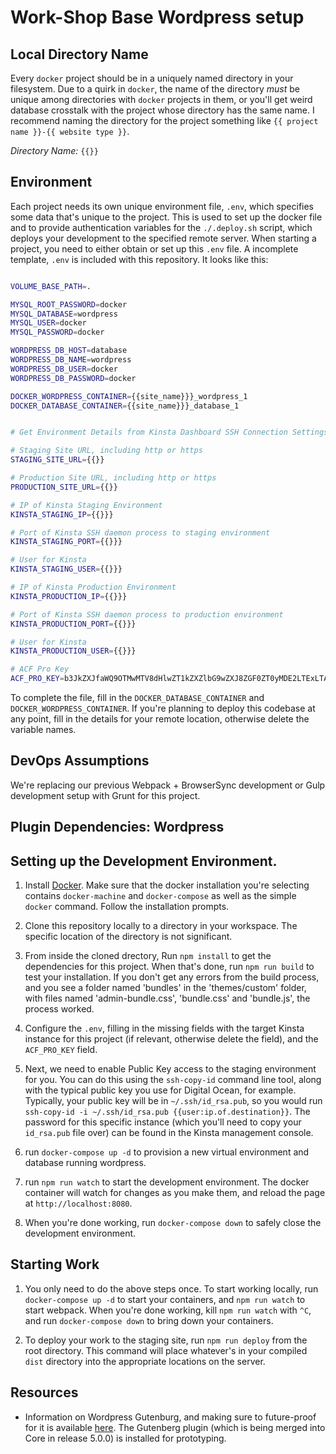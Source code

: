 # Work-Shop Base Wordpress setup

## Local Directory Name

Every `docker` project should be in a uniquely named directory in your filesystem. Due to a quirk in `docker`, the name of the directory *must* be unique among directories with `docker` projects in them, or you'll get weird database crosstalk with the project whose directory has the same name. I recommend naming the directory for the project something like `{{ project name }}-{{ website type }}`.

*Directory Name:* `{{}}`



## Environment

Each project needs its own unique environment file, `.env`, which specifies some data that's unique to the project. This is used to set up the docker file and to provide authentication variables for the `./.deploy.sh` script, which deploys your development to the specified remote server. When starting a project, you need to either obtain or set up this `.env` file. A incomplete template, `.env` is included with this repository. It looks like this:

```sh

VOLUME_BASE_PATH=.

MYSQL_ROOT_PASSWORD=docker
MYSQL_DATABASE=wordpress
MYSQL_USER=docker
MYSQL_PASSWORD=docker

WORDPRESS_DB_HOST=database
WORDPRESS_DB_NAME=wordpress
WORDPRESS_DB_USER=docker
WORDPRESS_DB_PASSWORD=docker

DOCKER_WORDPRESS_CONTAINER={{site_name}}}_wordpress_1
DOCKER_DATABASE_CONTAINER={{site_name}}}_database_1


# Get Environment Details from Kinsta Dashboard SSH Connection Settings

# Staging Site URL, including http or https
STAGING_SITE_URL={{}}

# Production Site URL, including http or https
PRODUCTION_SITE_URL={{}}

# IP of Kinsta Staging Environment
KINSTA_STAGING_IP={{}}}

# Port of Kinsta SSH daemon process to staging environment
KINSTA_STAGING_PORT={{}}}

# User for Kinsta
KINSTA_STAGING_USER={{}}}

# IP of Kinsta Production Environment
KINSTA_PRODUCTION_IP={{}}}

# Port of Kinsta SSH daemon process to production environment
KINSTA_PRODUCTION_PORT={{}}}

# User for Kinsta
KINSTA_PRODUCTION_USER={{}}}

# ACF Pro Key
ACF_PRO_KEY=b3JkZXJfaWQ9OTMwMTV8dHlwZT1kZXZlbG9wZXJ8ZGF0ZT0yMDE2LTExLTA0IDEzOjEwOjI0

```

To complete the file, fill in the `DOCKER_DATABASE_CONTAINER` and `DOCKER_WORDPRESS_CONTAINER`. If you're planning to deploy this codebase at any point, fill in the details for your remote location, otherwise delete the variable names. 


## DevOps Assumptions

We're replacing our previous Webpack + BrowserSync development or Gulp development setup with Grunt for this project. 


## Plugin Dependencies: Wordpress



## Setting up the Development Environment.

1. Install [Docker](https://docs.docker.com/engine/installation/). Make sure that the docker installation you're selecting contains `docker-machine` and `docker-compose` as well as the simple `docker` command. Follow the installation prompts.

2. Clone this repository locally to a directory in your workspace. The specific location of the directory is not significant.

3. From inside the cloned drectory, Run `npm install` to get the dependencies for this project. When that's done, run `npm run build` to test your installation. If you don't get any errors from the build process, and you see a folder named 'bundles' in the 'themes/custom' folder, with files named 'admin-bundle.css', 'bundle.css' and 'bundle.js', the process worked.

4. Configure the `.env`, filling in the missing fields with the target Kinsta instance for this project (if relevant, otherwise delete the field), and the `ACF_PRO_KEY` field.

5. Next, we need to enable Public Key access to the staging environment for you. You can do this using the `ssh-copy-id` command line tool, along with the typical public key you use for Digital Ocean, for example. Typically, your public key will be in `~/.ssh/id_rsa.pub`, so you would run `ssh-copy-id -i ~/.ssh/id_rsa.pub {{user:ip.of.destination}}`. The password for this specific instance (which you'll need to copy your `id_rsa.pub` file over) can be found in the Kinsta management console.

6. run `docker-compose up -d` to provision a new virtual environment and database running wordpress.

7. run `npm run watch` to start the development environment. The docker container will watch for changes as you make them, and reload the page at `http://localhost:8080`.

8. When you're done working, run `docker-compose down` to safely close the development environment.


## Starting Work

1. You only need to do the above steps once. To start working locally, run `docker-compose up -d` to start your containers, and `npm run watch` to start webpack. When you're done working, kill `npm run watch` with `^C`, and run `docker-compose down` to bring down your containers.

2. To deploy your work to the staging site, run `npm run deploy` from the root directory. This command will place whatever's in your compiled `dist` directory into the appropriate locations on the server.


## Resources

- Information on Wordpress Gutenburg, and making sure to future-proof for it is available [here](https://deliciousbrains.com/wordpress-gutenberg/). The Gutenberg plugin (which is being merged into Core in release 5.0.0) is installed for prototyping.
